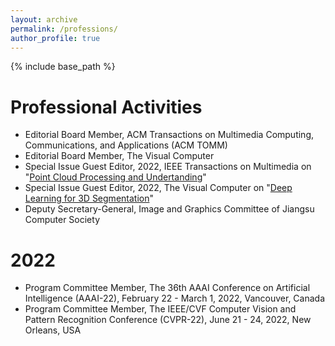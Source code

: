 ```yaml
---
layout: archive
permalink: /professions/
author_profile: true
---
```


{% include base_path %}

Professional Activities
======
* Editorial Board Member, ACM Transactions on Multimedia Computing, Communications, and Applications (ACM TOMM)
* Editorial Board Member, The Visual Computer
* Special Issue Guest Editor, 2022, IEEE Transactions on Multimedia on "[Point Cloud Processing and Undertanding]( https://signalprocessingsociety.org/sites/default/files/uploads/special_issues_deadlines/TMM_SI_point_cloud.pdf)"
* Special Issue Guest Editor, 2022, The Visual Computer on "[Deep Learning for 3D Segmentation](https://www.springer.com/journal/371/updates/20164708)"
* Deputy Secretary-General, Image and Graphics Committee of Jiangsu Computer Society

2022
======
* Program Committee Member, The 36th AAAI Conference on Artificial Intelligence (AAAI-22), February 22 - March 1, 2022, Vancouver, Canada
* Program Committee Member, The IEEE/CVF Computer Vision and Pattern Recognition Conference (CVPR-22), June 21 - 24, 2022, New Orleans, USA



